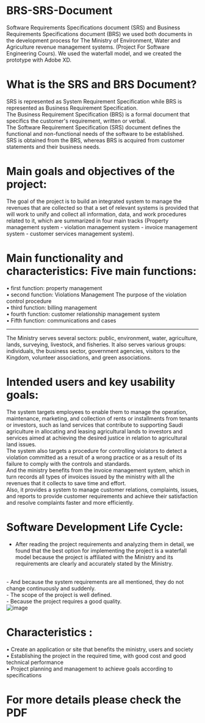 # BRS-SRS-Document
   Software Requirements Specifications document (SRS) and Business Requirements Specifications document (BRS) we used both documents in the development process for The Ministry of Environment, Water and Agriculture revenue management systems. (Project For Software Engineering Cours). We used the waterfall model, and we created the prototype with Adobe XD.

# What is the SRS and BRS Document?
   SRS is represented as System Requirement Specification while BRS is represented as Business Requirement Specification.
<br/>
   The Business Requirement Specification (BRS) is a formal document that specifics the customer's requirement, written or verbal.
<br/>
   The Software Requirement Specification (SRS) document defines the functional and non-functional needs of the software to be established.
<br/>
   SRS is obtained from the BRS, whereas BRS is acquired from customer statements and their business needs.
<br/>
# Main goals and objectives of the project:
   The goal of the project is to build an integrated system to manage the revenues that are collected so that a set of relevant systems is provided that will work to unify and collect all information, data, and work procedures related to it, which are summarized in four main tracks (Property management system - violation management system - invoice management system - customer services management system). 

# Main functionality and characteristics: Five main functions:

• first function: property management
<br/>
• second function: Violations Management The purpose of the violation control procedure 
<br/>
• third function: billing management
<br/>
• fourth function: customer relationship management system
<br/>
• Fifth function: communications and cases
<br/>

------------------------------------------------------------------------------------

   The Ministry serves several sectors: public, environment, water, agriculture, lands, surveying, livestock, and fisheries. 
It also serves various groups: individuals, the business sector, government agencies, visitors to the Kingdom, volunteer associations, and green associations.

# Intended users and key usability goals:
   The system targets employees to enable them to manage the operation, maintenance, marketing, and collection of rents or installments from tenants or investors, such as land services that contribute to supporting Saudi agriculture in allocating and leasing agricultural lands to investors and services aimed at achieving the desired justice in relation to agricultural land issues.
<br/>
   The system also targets a procedure for controlling violators to detect a violation committed as a result of a wrong practice or as a result of its failure to comply with the controls and standards.
<br/>
   And the ministry benefits from the invoice management system, which in turn records all types of invoices issued by the ministry with all the revenues that it collects to save time and effort.
<br/>
   Also, it provides a system to manage customer relations, complaints, issues, and reports to provide customer requirements and achieve their satisfaction and resolve complaints faster and more efficiently.

# Software Development Life Cycle:
 - After reading the project requirements and analyzing them in detail, we found that the best option for implementing the project is a waterfall model because the project is affiliated with the Ministry and its requirements are clearly and accurately stated by the Ministry.
 <br/>
- And because the system requirements are all mentioned, they do not change continuously and suddenly.
<br/>
- The scope of the project is well defined.
<br/>
- Because the project requires a good quality.
<br/>
<div>
   <img src="https://i.ibb.co/LDF1Z0H/image.jpg" alt="image" border="0">
   
# Characteristics :
• Create an application or site that benefits the ministry, users and society
<br/>
• Establishing the project in the required time, with good cost and good technical performance 
<br/>
• Project planning and management to achieve goals according to specifications
<br/>

# For more details please check the PDF
